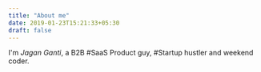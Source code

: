 ```yaml
---
title: "About me"
date: 2019-01-23T15:21:33+05:30
draft: false
---
```


I'm *Jagan Ganti*, a B2B #SaaS Product guy, #Startup hustler and weekend coder.
